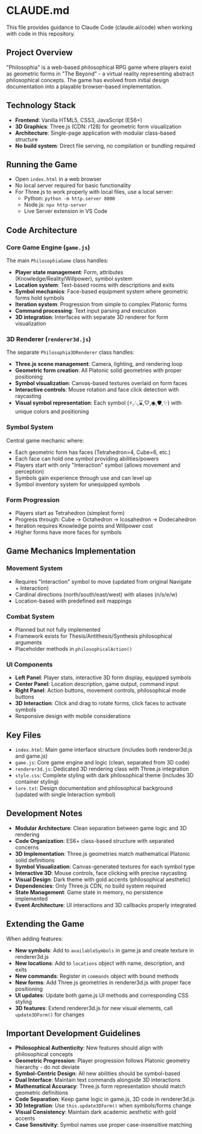 # CLAUDE.md

This file provides guidance to Claude Code (claude.ai/code) when working with code in this repository.

## Project Overview

"Philosophia" is a web-based philosophical RPG game where players exist as geometric forms in "The Beyond" - a virtual reality representing abstract philosophical concepts. The game has evolved from initial design documentation into a playable browser-based implementation.

## Technology Stack

- **Frontend**: Vanilla HTML5, CSS3, JavaScript (ES6+)
- **3D Graphics**: Three.js (CDN: r128) for geometric form visualization
- **Architecture**: Single-page application with modular class-based structure
- **No build system**: Direct file serving, no compilation or bundling required

## Running the Game

- Open `index.html` in a web browser
- No local server required for basic functionality
- For Three.js to work properly with local files, use a local server:
  - Python: `python -m http.server 8000`
  - Node.js: `npx http-server`
  - Live Server extension in VS Code

## Code Architecture

### Core Game Engine (`game.js`)
The main `PhilosophiaGame` class handles:
- **Player state management**: Form, attributes (Knowledge/Reality/Willpower), symbol system
- **Location system**: Text-based rooms with descriptions and exits
- **Symbol mechanics**: Face-based equipment system where geometric forms hold symbols
- **Iteration system**: Progression from simple to complex Platonic forms
- **Command processing**: Text input parsing and execution
- **3D integration**: Interfaces with separate 3D renderer for form visualization

### 3D Renderer (`renderer3d.js`)
The separate `Philosophia3DRenderer` class handles:
- **Three.js scene management**: Camera, lighting, and rendering loop
- **Geometric form creation**: All Platonic solid geometries with proper positioning
- **Symbol visualization**: Canvas-based textures overlaid on form faces
- **Interactive controls**: Mouse rotation and face click detection with raycasting
- **Visual symbol representation**: Each symbol (⚡,∴,⌛,♡,◉,🛡,✨) with unique colors and positioning

### Symbol System
Central game mechanic where:
- Each geometric form has faces (Tetrahedron=4, Cube=6, etc.)
- Each face can hold one symbol providing abilities/powers
- Players start with only "Interaction" symbol (allows movement and perception)
- Symbols gain experience through use and can level up
- Symbol inventory system for unequipped symbols

### Form Progression
- Players start as Tetrahedron (simplest form)
- Progress through: Cube → Octahedron → Icosahedron → Dodecahedron
- Iteration requires Knowledge points and Willpower cost
- Higher forms have more faces for symbols

## Game Mechanics Implementation

### Movement System
- Requires "Interaction" symbol to move (updated from original Navigate + Interaction)
- Cardinal directions (north/south/east/west) with aliases (n/s/e/w)
- Location-based with predefined exit mappings

### Combat System
- Planned but not fully implemented
- Framework exists for Thesis/Antithesis/Synthesis philosophical arguments
- Placeholder methods in `philosophicalAction()`

### UI Components
- **Left Panel**: Player stats, interactive 3D form display, equipped symbols
- **Center Panel**: Location description, game output, command input
- **Right Panel**: Action buttons, movement controls, philosophical mode buttons
- **3D Interaction**: Click and drag to rotate forms, click faces to activate symbols
- Responsive design with mobile considerations

## Key Files

- `index.html`: Main game interface structure (includes both renderer3d.js and game.js)
- `game.js`: Core game engine and logic (clean, separated from 3D code)
- `renderer3d.js`: Dedicated 3D rendering class with Three.js integration
- `style.css`: Complete styling with dark philosophical theme (includes 3D container styling)
- `lore.txt`: Design documentation and philosophical background (updated with single Interaction symbol)

## Development Notes

- **Modular Architecture**: Clean separation between game logic and 3D rendering
- **Code Organization**: ES6+ class-based structure with separated concerns
- **3D Implementation**: Three.js geometries match mathematical Platonic solid definitions
- **Symbol Visualization**: Canvas-generated textures for each symbol type
- **Interactive 3D**: Mouse controls, face clicking with precise raycasting
- **Visual Design**: Dark theme with gold accents (philosophical aesthetic)
- **Dependencies**: Only Three.js CDN, no build system required
- **State Management**: Game state in memory, no persistence implemented
- **Event Architecture**: UI interactions and 3D callbacks properly integrated

## Extending the Game

When adding features:
- **New symbols**: Add to `availableSymbols` in game.js and create texture in renderer3d.js
- **New locations**: Add to `locations` object with name, description, and exits
- **New commands**: Register in `commands` object with bound methods
- **New forms**: Add Three.js geometries in renderer3d.js with proper face positioning
- **UI updates**: Update both game.js UI methods and corresponding CSS styling
- **3D features**: Extend renderer3d.js for new visual elements, call `update3DForm()` for changes

## Important Development Guidelines

- **Philosophical Authenticity**: New features should align with philosophical concepts
- **Geometric Progression**: Player progression follows Platonic geometry hierarchy - do not deviate
- **Symbol-Centric Design**: All new abilities should be symbol-based
- **Dual Interface**: Maintain text commands alongside 3D interactions
- **Mathematical Accuracy**: Three.js form representation should match geometric definitions
- **Code Separation**: Keep game logic in game.js, 3D code in renderer3d.js
- **3D Integration**: Use `this.update3DForm()` when symbols/forms change
- **Visual Consistency**: Maintain dark academic aesthetic with gold accents
- **Case Sensitivity**: Symbol names use proper case-insensitive matching